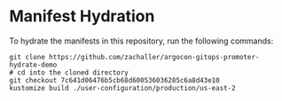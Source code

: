 # Manifest Hydration

To hydrate the manifests in this repository, run the following commands:

```shell
git clone https://github.com/zachaller/argocon-gitops-promoter-hydrate-demo
# cd into the cloned directory
git checkout 7c641d06476b5cb68d600536036285c6a8d43e10
kustomize build ./user-configuration/production/us-east-2
```

